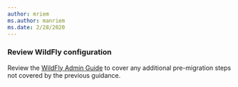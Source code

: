 ```yaml
---
author: mriem
ms.author: manriem
ms.date: 2/28/2020
---
```


### Review WildFly configuration

Review the [WildFly Admin Guide](https://docs.wildfly.org/18/Admin_Guide.html) to cover any additional pre-migration steps not covered by the previous guidance.
